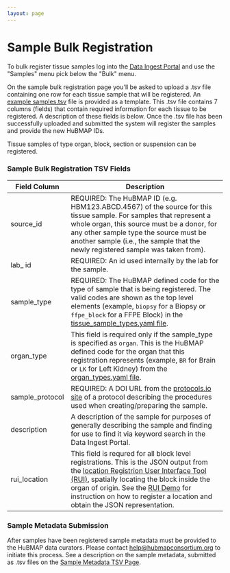 ```yaml
---
layout: page
---
```

# Sample Bulk Registration

To bulk register tissue samples log into the [Data Ingest Portal](https://ingest.hubmapconsortium.org) and use the "Samples" menu pick below the "Bulk" menu.

On the sample bulk registration page you'll be asked to upload a .tsv file containing one row for each tissue sample that will be registered.  An [example samples.tsv](https://raw.githubusercontent.com/hubmapconsortium/ingest-ui/master/src/src/assets/Documents/example-sample-registrations.tsv) file is provided as a template. This .tsv file contains 7 columns (fields) that contain required information for each tissue to be registered.  A description of these fields is below.  Once the .tsv file has been successfully uploaded and submitted the system will register the samples and provide the new HuBMAP IDs.

Tissue samples of type organ, block, section or suspension can be registered.

### Sample Bulk Registration TSV Fields

| Field Column | Description |
| --- | --- |
| source_id | REQUIRED: The HuBMAP ID (e.g. HBM123.ABCD.4567) of the source for this tissue sample.  For samples that represent a whole organ, this source must be a donor, for any other sample type the source must be another sample (i.e., the sample that the newly registered sample was taken from). |
| lab_ id | REQUIRED: An id used internally by the lab for the sample. |
| sample_type | REQUIRED: The HuBMAP defined code for the type of sample that is being registered.  The valid codes are shown as the top level elements (example, `biopsy` for a Biopsy or `ffpe_block` for a FFPE Block) in the [tissue_sample_types.yaml file](https://github.com/hubmapconsortium/search-api/blob/main/src/search-schema/data/definitions/enums/tissue_sample_types.yaml). |
| organ_type | This field is required only if the sample_type is specified as `organ`.  This is the HuBMAP defined code for the organ that this registration represents (example, `BR` for Brain or `LK` for Left Kidney) from the [organ_types.yaml file](https://github.com/hubmapconsortium/search-api/blob/main/src/search-schema/data/definitions/enums/organ_types.yaml). |
| sample_protocol | REQUIRED: A DOI URL from the [protocols.io site](https://protocols.io) of a protocol describing the procedures used when creating/preparing the sample. |
| description | A description of the sample for purposes of generally describing the sample and finding for use to find it via keyword search in the Data Ingest Portal. |
| rui_location | This field is requred for all block level registrations.  This is the JSON output from the [location Registrion User Interface Tool (RUI)](https://hubmapconsortium.github.io/ccf-ui/rui/), spatially locating the block inside the organ of origin.  See the [RUI Demo](https://www.youtube.com/watch?v=142hGer4xvU) for instruction on how to register a location and obtain the JSON representation. |


### Sample Metadata Submission
After samples have been registered sample metadata must be provided to the HuBMAP data curators.  Please contact help@hubmapconsortium.org to initiate this process.  See a description on the sample metadata, submitted as .tsv files on the  [Sample Metadata TSV Page](https://hubmapconsortium.github.io/ingest-validation-tools/sample/).
